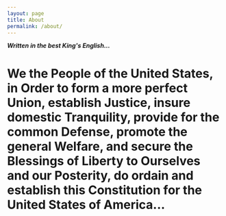 ```yaml
---
layout: page
title: About
permalink: /about/
---
```

___Written in the best King's English...___

# We the People of the United States, in Order to form a more perfect Union, establish Justice, insure domestic Tranquility, provide for the common Defense, promote the general Welfare, and secure the Blessings of Liberty to Ourselves and our Posterity, do ordain and establish this Constitution for the United States of America...
